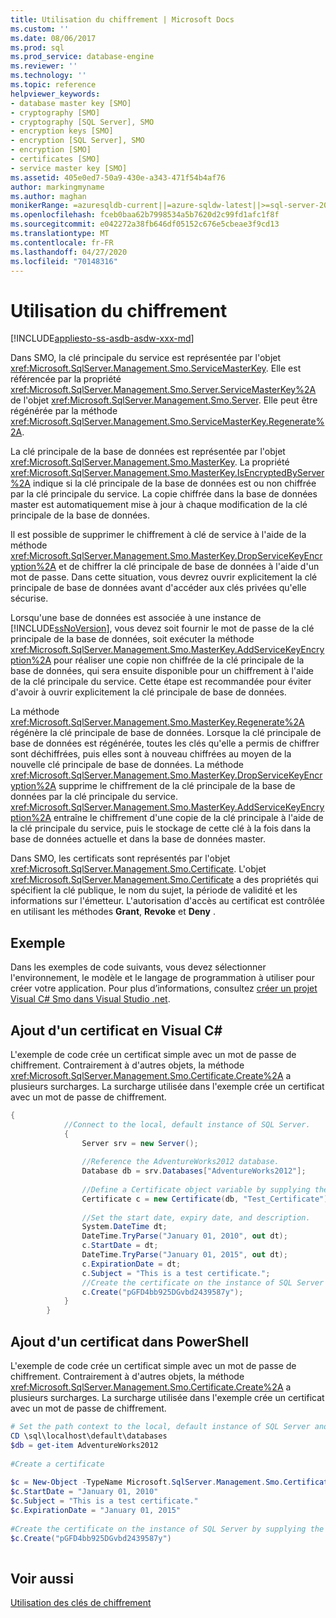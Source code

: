 ```yaml
---
title: Utilisation du chiffrement | Microsoft Docs
ms.custom: ''
ms.date: 08/06/2017
ms.prod: sql
ms.prod_service: database-engine
ms.reviewer: ''
ms.technology: ''
ms.topic: reference
helpviewer_keywords:
- database master key [SMO]
- cryptography [SMO]
- cryptography [SQL Server], SMO
- encryption keys [SMO]
- encryption [SQL Server], SMO
- encryption [SMO]
- certificates [SMO]
- service master key [SMO]
ms.assetid: 405e0ed7-50a9-430e-a343-471f54b4af76
author: markingmyname
ms.author: maghan
monikerRange: =azuresqldb-current||=azure-sqldw-latest||>=sql-server-2016||=sqlallproducts-allversions||>=sql-server-linux-2017||=azuresqldb-mi-current
ms.openlocfilehash: fceb0baa62b7998534a5b7620d2c99fd1afc1f8f
ms.sourcegitcommit: e042272a38fb646df05152c676e5cbeae3f9cd13
ms.translationtype: MT
ms.contentlocale: fr-FR
ms.lasthandoff: 04/27/2020
ms.locfileid: "70148316"
---
```

# <a name="using-encryption"></a>Utilisation du chiffrement
[!INCLUDE[appliesto-ss-asdb-asdw-xxx-md](../../../includes/appliesto-ss-asdb-asdw-xxx-md.md)]

  Dans SMO, la clé principale du service est représentée par l'objet <xref:Microsoft.SqlServer.Management.Smo.ServiceMasterKey>. Elle est référencée par la propriété <xref:Microsoft.SqlServer.Management.Smo.Server.ServiceMasterKey%2A> de l'objet <xref:Microsoft.SqlServer.Management.Smo.Server>. Elle peut être régénérée par la méthode <xref:Microsoft.SqlServer.Management.Smo.ServiceMasterKey.Regenerate%2A>.  
  
 La clé principale de la base de données est représentée par l'objet <xref:Microsoft.SqlServer.Management.Smo.MasterKey>. La propriété <xref:Microsoft.SqlServer.Management.Smo.MasterKey.IsEncryptedByServer%2A> indique si la clé principale de la base de données est ou non chiffrée par la clé principale du service. La copie chiffrée dans la base de données master est automatiquement mise à jour à chaque modification de la clé principale de la base de données.  
  
 Il est possible de supprimer le chiffrement à clé de service à l'aide de la méthode <xref:Microsoft.SqlServer.Management.Smo.MasterKey.DropServiceKeyEncryption%2A> et de chiffrer la clé principale de base de données à l'aide d'un mot de passe. Dans cette situation, vous devrez ouvrir explicitement la clé principale de base de données avant d'accéder aux clés privées qu'elle sécurise.  
  
 Lorsqu'une base de données est associée à une instance de [!INCLUDE[ssNoVersion](../../../includes/ssnoversion-md.md)], vous devez soit fournir le mot de passe de la clé principale de la base de données, soit exécuter la méthode <xref:Microsoft.SqlServer.Management.Smo.MasterKey.AddServiceKeyEncryption%2A> pour réaliser une copie non chiffrée de la clé principale de la base de données, qui sera ensuite disponible pour un chiffrement à l'aide de la clé principale du service. Cette étape est recommandée pour éviter d'avoir à ouvrir explicitement la clé principale de base de données.  
  
 La méthode <xref:Microsoft.SqlServer.Management.Smo.MasterKey.Regenerate%2A> régénère la clé principale de base de données. Lorsque la clé principale de base de données est régénérée, toutes les clés qu'elle a permis de chiffrer sont déchiffrées, puis elles sont à nouveau chiffrées au moyen de la nouvelle clé principale de base de données. La méthode <xref:Microsoft.SqlServer.Management.Smo.MasterKey.DropServiceKeyEncryption%2A> supprime le chiffrement de la clé principale de la base de données par la clé principale du service. <xref:Microsoft.SqlServer.Management.Smo.MasterKey.AddServiceKeyEncryption%2A> entraîne le chiffrement d'une copie de la clé principale à l'aide de la clé principale du service, puis le stockage de cette clé à la fois dans la base de données actuelle et dans la base de données master.  
  
 Dans SMO, les certificats sont représentés par l'objet <xref:Microsoft.SqlServer.Management.Smo.Certificate>. L'objet <xref:Microsoft.SqlServer.Management.Smo.Certificate> a des propriétés qui spécifient la clé publique, le nom du sujet, la période de validité et les informations sur l'émetteur. L'autorisation d'accès au certificat est contrôlée en utilisant les méthodes **Grant**, **Revoke** et **Deny** .  
  
## <a name="example"></a>Exemple  
 Dans les exemples de code suivants, vous devez sélectionner l'environnement, le modèle et le langage de programmation à utiliser pour créer votre application. Pour plus d’informations, consultez [créer un projet Visual C&#35; Smo dans Visual Studio .net](../../../relational-databases/server-management-objects-smo/how-to-create-a-visual-csharp-smo-project-in-visual-studio-net.md).  
  
## <a name="adding-a-certificate-in-visual-c"></a>Ajout d'un certificat en Visual C#  
 L'exemple de code crée un certificat simple avec un mot de passe de chiffrement. Contrairement à d'autres objets, la méthode <xref:Microsoft.SqlServer.Management.Smo.Certificate.Create%2A> a plusieurs surcharges. La surcharge utilisée dans l'exemple crée un certificat avec un mot de passe de chiffrement.  
  
```csharp  
{  
            //Connect to the local, default instance of SQL Server.   
            {  
                Server srv = new Server();  
  
                //Reference the AdventureWorks2012 database.   
                Database db = srv.Databases["AdventureWorks2012"];  
  
                //Define a Certificate object variable by supplying the parent database and name in the constructor.   
                Certificate c = new Certificate(db, "Test_Certificate");  
  
                //Set the start date, expiry date, and description.   
                System.DateTime dt;  
                DateTime.TryParse("January 01, 2010", out dt);  
                c.StartDate = dt;  
                DateTime.TryParse("January 01, 2015", out dt);  
                c.ExpirationDate = dt;  
                c.Subject = "This is a test certificate.";  
                //Create the certificate on the instance of SQL Server by supplying the certificate password argument.   
                c.Create("pGFD4bb925DGvbd2439587y");  
            }  
        }   
```  
  
## <a name="adding-a-certificate-in-powershell"></a>Ajout d'un certificat dans PowerShell  
 L'exemple de code crée un certificat simple avec un mot de passe de chiffrement. Contrairement à d'autres objets, la méthode <xref:Microsoft.SqlServer.Management.Smo.Certificate.Create%2A> a plusieurs surcharges. La surcharge utilisée dans l'exemple crée un certificat avec un mot de passe de chiffrement.  
  
```powershell  
# Set the path context to the local, default instance of SQL Server and get a reference to AdventureWorks2012  
CD \sql\localhost\default\databases  
$db = get-item AdventureWorks2012  
  
#Create a certificate  
  
$c = New-Object -TypeName Microsoft.SqlServer.Management.Smo.Certificate -argumentlist $db, "Test_Certificate"  
$c.StartDate = "January 01, 2010"  
$c.Subject = "This is a test certificate."  
$c.ExpirationDate = "January 01, 2015"  
  
#Create the certificate on the instance of SQL Server by supplying the certificate password argument.  
$c.Create("pGFD4bb925DGvbd2439587y")  
  
```  
  
## <a name="see-also"></a>Voir aussi  
 [Utilisation des clés de chiffrement](../../../relational-databases/server-management-objects-smo/tasks/using-encryption.md)  
  
  
